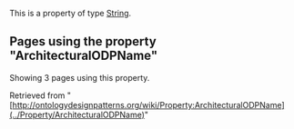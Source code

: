 This is a property of type [String](../Type/String "Type:String").




  


## Pages using the property "ArchitecturalODPName"


Showing 3 pages using this property.



Retrieved from "[http://ontologydesignpatterns.org/wiki/Property:ArchitecturalODPName](../Property/ArchitecturalODPName)"